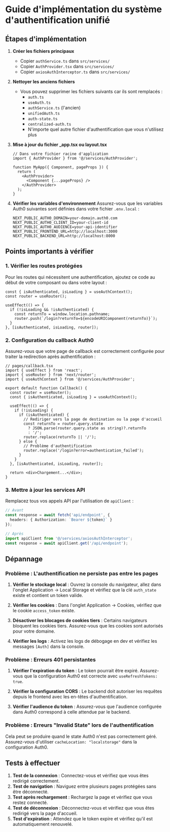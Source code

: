 # Guide d'implémentation du système d'authentification unifié

## Étapes d'implémentation

1. **Créer les fichiers principaux**
   - Copier `authService.ts` dans `src/services/`
   - Copier `AuthProvider.tsx` dans `src/services/`
   - Copier `axiosAuthInterceptor.ts` dans `src/services/`

2. **Nettoyer les anciens fichiers**
   - Vous pouvez supprimer les fichiers suivants car ils sont remplacés :
     - `auth.ts`
     - `useAuth.ts`
     - `authService.ts` (l'ancien)
     - `unifiedAuth.ts`
     - `auth-state.ts`
     - `centralized-auth.ts`
     - N'importe quel autre fichier d'authentification que vous n'utilisez plus

3. **Mise à jour du fichier _app.tsx ou layout.tsx**
   ```tsx
   // Dans votre fichier racine d'application
   import { AuthProvider } from '@/services/AuthProvider';

   function MyApp({ Component, pageProps }) {
     return (
       <AuthProvider>
         <Component {...pageProps} />
       </AuthProvider>
     );
   }
   ```

4. **Vérifier les variables d'environnement**
   Assurez-vous que les variables Auth0 suivantes sont définies dans votre fichier `.env.local` :
   ```
   NEXT_PUBLIC_AUTH0_DOMAIN=your-domain.auth0.com
   NEXT_PUBLIC_AUTH0_CLIENT_ID=your-client-id
   NEXT_PUBLIC_AUTH0_AUDIENCE=your-api-identifier
   NEXT_PUBLIC_FRONTEND_URL=http://localhost:3000
   NEXT_PUBLIC_BACKEND_URL=http://localhost:8000
   ```

## Points importants à vérifier

### 1. Vérifier les routes protégées
Pour les routes qui nécessitent une authentification, ajoutez ce code au début de votre composant ou dans votre layout :

```tsx
const { isAuthenticated, isLoading } = useAuthContext();
const router = useRouter();

useEffect(() => {
  if (!isLoading && !isAuthenticated) {
    const returnTo = window.location.pathname;
    router.push(`/login?returnTo=${encodeURIComponent(returnTo)}`);
  }
}, [isAuthenticated, isLoading, router]);
```

### 2. Configuration du callback Auth0
Assurez-vous que votre page de callback est correctement configurée pour traiter la redirection après authentification :

```tsx
// pages/callback.tsx
import { useEffect } from 'react';
import { useRouter } from 'next/router';
import { useAuthContext } from '@/services/AuthProvider';

export default function Callback() {
  const router = useRouter();
  const { isAuthenticated, isLoading } = useAuthContext();

  useEffect(() => {
    if (!isLoading) {
      if (isAuthenticated) {
        // Rediriger vers la page de destination ou la page d'accueil
        const returnTo = router.query.state 
          ? JSON.parse(router.query.state as string)?.returnTo 
          : '/';
        router.replace(returnTo || '/');
      } else {
        // Problème d'authentification
        router.replace('/login?error=authentication_failed');
      }
    }
  }, [isAuthenticated, isLoading, router]);

  return <div>Chargement...</div>;
}
```

### 3. Mettre à jour les services API
Remplacez tous vos appels API par l'utilisation de `apiClient` :

```ts
// Avant
const response = await fetch('api/endpoint', {
  headers: { Authorization: `Bearer ${token}` }
});

// Après
import apiClient from '@/services/axiosAuthInterceptor';
const response = await apiClient.get('/api/endpoint');
```

## Dépannage

### Problème : L'authentification ne persiste pas entre les pages

1. **Vérifier le stockage local** : Ouvrez la console du navigateur, allez dans l'onglet Application -> Local Storage et vérifiez que la clé `auth_state` existe et contient un token valide.

2. **Vérifier les cookies** : Dans l'onglet Application -> Cookies, vérifiez que le cookie `access_token` existe.

3. **Désactiver les blocages de cookies tiers** : Certains navigateurs bloquent les cookies tiers. Assurez-vous que les cookies sont autorisés pour votre domaine.

4. **Vérifier les logs** : Activez les logs de débogage en dev et vérifiez les messages `[Auth]` dans la console.

### Problème : Erreurs 401 persistantes

1. **Vérifier l'expiration du token** : Le token pourrait être expiré. Assurez-vous que la configuration Auth0 est correcte avec `useRefreshTokens: true`.

2. **Vérifier la configuration CORS** : Le backend doit autoriser les requêtes depuis le frontend avec les en-têtes d'authentification.

3. **Vérifier l'audience du token** : Assurez-vous que l'audience configurée dans Auth0 correspond à celle attendue par le backend.

### Problème : Erreurs "Invalid State" lors de l'authentification

Cela peut se produire quand le state Auth0 n'est pas correctement géré. Assurez-vous d'utiliser `cacheLocation: "localstorage"` dans la configuration Auth0.

## Tests à effectuer

1. **Test de la connexion** : Connectez-vous et vérifiez que vous êtes redirigé correctement.
2. **Test de navigation** : Naviguez entre plusieurs pages protégées sans être déconnecté.
3. **Test après rechargement** : Rechargez la page et vérifiez que vous restez connecté.
4. **Test de déconnexion** : Déconnectez-vous et vérifiez que vous êtes redirigé vers la page d'accueil.
5. **Test d'expiration** : Attendez que le token expire et vérifiez qu'il est automatiquement renouvelé.